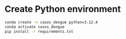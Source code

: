 # Create Python environment

```bash
conda create -n casos_dengue python=3.12.4
conda activate casos_dengue
pip install -r requirements.txt
```